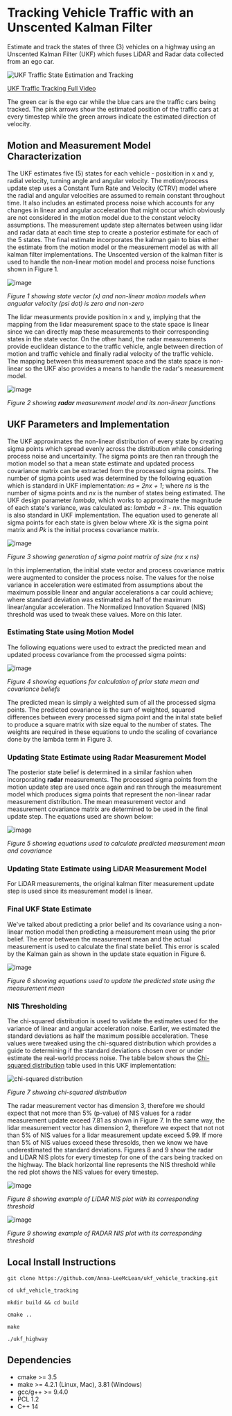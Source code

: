 # Tracking Vehicle Traffic with an Unscented Kalman Filter
Estimate and track the states of three (3) vehicles on a highway using an Unscented Kalman Filter (UKF) which fuses LiDAR and Radar data collected from an ego car.

![UKF Traffic State Estimation and Tracking](https://github.com/Anna-LeeMcLean/ukf_vehicle_tracking/assets/60242931/a37532e0-a301-46fd-9920-1922827bfecf)

[UKF Traffic Tracking Full Video](https://drive.google.com/file/d/1waTpi-bz6Hv2raLWvd0hSLEpJ72nJB9q/view?usp=sharing)

The green car is the ego car while the blue cars are the traffic cars being tracked. The pink arrows show the estimated position of the traffic cars at every timestep while the green arrows indicate the estimated direction of velocity.

## Motion and Measurement Model Characterization
The UKF estimates five (5) states for each vehicle - posixition in x and y, radial velocity, turning angle and angular velocity. The motion/process update step uses a Constant Turn Rate and Velocity (CTRV) model where the radial and angular velocities are assumed to remain constant throughout time. It also includes an estimated process noise which accounts for any changes in linear and angular acceleration that might occur which obviously are not considered in the motion model due to the constant velocity assumptions. The measurement update step alternates between using lidar and radar data at each time step to create a posterior estimate for each of the 5 states. The final estimate incorporates the kalman gain to bias either the estimate from the motion model or the measurement model as with all kalman filter implementations. The Unscented version of the kalman filter is used to handle the non-linear motion model and process noise functions shown in Figure 1. 

![image](https://github.com/Anna-LeeMcLean/ukf_vehicle_tracking/assets/60242931/f802124c-a6d7-4214-9e6a-1570a3dd34fb)

*Figure 1 showing state vector (x) and non-linear motion models when angualar velocity (psi dot) is zero and non-zero*

The lidar measurments provide position in x and y, implying that the mapping from the lidar measurement space to the state space is linear since we can directly map these measurements to their corresponding states in the state vector. On the other hand, the radar measurements provide euclidean distance to the traffic vehicle, angle between direction of motion and traffic vehicle and finally radial velocity of the traffic vehicle. The mapping between this measurement space and the state space is non-linear so the UKF also provides a means to handle the radar's measurement model.

![image](https://github.com/Anna-LeeMcLean/ukf_vehicle_tracking/assets/60242931/dde5719f-a7eb-4052-81c4-9aff13d09f9f)

*Figure 2 showing **radar** measurement model and its non-linear functions*

## UKF Parameters and Implementation
The UKF approximates the non-linear distribution of every state by creating sigma points which spread evenly across the distribution while considering process noise and uncertainity. The sigma points are then ran through the motion model so that a mean state estimate and updated process covariance matrix can be extracted from the processed sigma points. The number of sigma points used was determined by the following equation which is standard in UKF implementation: *ns = 2nx + 1*; where *ns* is the number of sigma points and *nx* is the number of states being estimated. The UKF design parameter *lambda*, which works to approximate the magnitude of each state's variance, was calculated as: *lambda = 3 - nx*. This equation is also standard in UKF implementation. The equation used to generate all sigma points for each state is given below where *Xk* is the sigma point matrix and *Pk* is the initial process covariance matrix.

![image](https://github.com/Anna-LeeMcLean/ukf_vehicle_tracking/assets/60242931/a82b2283-e047-46ca-864a-bfbc2184ec1e)

*Figure 3 showing generation of sigma point matrix of size (nx x ns)*

In this implementation, the initial state vector and process covariance matrix were augmented to consider the process noise. The values for the noise variance in acceleration were estimated from assumptions about the maximum possible linear and angular accelerations a car could achieve; where standard deviation was estimated as half of the maximum linear/angular acceleration. The Normalized Innovation Squared (NIS) threshold was used to tweak these values. More on this later.

### Estimating State using Motion Model
The following equations were used to extract the predicted mean and updated process covariance from the processed sigma points:

![image](https://github.com/Anna-LeeMcLean/ukf_vehicle_tracking/assets/60242931/4c4f1bf7-0e29-49fb-acf8-4ceb4f9681a4)

*Figure 4 showing equations for calculation of prior state mean and covariance beliefs*

The predicted mean is simply a weighted sum of all the processed sigma points. The predicted covariance is the sum of weighted, squared differences between every processed sigma point and the inital state belief to produce a square matrix with size equal to the number of states. The weights are required in these equations to undo the scaling of covariance done by the lambda term in Figure 3.

### Updating State Estimate using Radar Measurement Model
The posterior state belief is determined in a similar fashion when incorporating **radar** measurements. The processed sigma points from the motion update step are used once again and ran through the measurement model which produces sigma points that represent the non-linear radar measurement distribution. The mean measurement vector and measurement covariance matrix are determined to be used in the final update step. The equations used are shown below:

![image](https://github.com/Anna-LeeMcLean/ukf_vehicle_tracking/assets/60242931/6dfb0595-ef45-40c5-bf6e-77b1d79abf67)

*Figure 5 showing equations used to calculate predicted measurement mean and covariance*

### Updating State Estimate using LiDAR Measurement Model
For LiDAR measurements, the original kalman filter measurement update step is used since its measurement model is linear.

### Final UKF State Estimate
We've talked about predicting a prior belief and its covariance using a non-linear motion model then predicting a measurement mean using the prior belief. The error between the measurement mean and the actual measurement is used to calculate the final state belief. This error is scaled by the Kalman gain as shown in the update state equation in Figure 6.

![image](https://github.com/Anna-LeeMcLean/ukf_vehicle_tracking/assets/60242931/34c5f20e-10c2-4a5a-b3de-fccc6131caed)

*Figure 6 showing equations used to update the predicted state using the measurement mean*

### NIS Thresholding

The chi-squared distribution is used to validate the estimates used for the variance of linear and angular acceleration noise. Earlier, we estimated the standard deviations as half the maximum possible acceleration. These values were tweaked using the chi-squared distribution which provides a guide to determining if the standard deviations chosen over or under estimate the real-world process noise. The table below shows the [Chi-squared distribution](https://en.wikipedia.org/wiki/Chi-squared_distribution) table used in this UKF implementation:

![chi-squared distribution](https://github.com/Anna-LeeMcLean/ukf_vehicle_tracking/assets/60242931/2092b9b3-50f8-41c8-82a6-3e568280a8ea)

*Figure 7 shwoing chi-squared distribution*

The radar measurement vector has dimension 3, therefore we should expect that not more than 5% (p-value) of NIS values for a radar measurement update exceed 7.81 as shown in Figure 7. In the same way, the lidar measurement vector has dimension 2, therefore we expect that not not than 5% of NIS values for a lidar measurement update exceed 5.99. If more than 5% of NIS values exceed these thresolds, then we know we have underestimated the standard deviations. Figures 8 and 9 show the radar and LiDAR NIS plots for every timestep for one of the cars being tracked on the highway. The black horizontal line represents the NIS threshold while the red plot shows the NIS values for every timestep.

![image](https://github.com/Anna-LeeMcLean/ukf_vehicle_tracking/assets/60242931/e00014b1-1114-4638-911e-8086846e26b5)

*Figure 8 showing example of LiDAR NIS plot with its corresponding threshold*

![image](https://github.com/Anna-LeeMcLean/ukf_vehicle_tracking/assets/60242931/e52c150d-f52b-499b-86fe-d11e38c930e2)

*Figure 9 showing example of RADAR NIS plot with its corresponding threshold*

## Local Install Instructions

`git clone https://github.com/Anna-LeeMcLean/ukf_vehicle_tracking.git`

`cd ukf_vehicle_tracking`

`mkdir build && cd build`

`cmake ..`

`make`

`./ukf_highway`


## Dependencies
* cmake >= 3.5
* make >= 4.2.1 (Linux, Mac), 3.81 (Windows)
* gcc/g++ >= 9.4.0
* PCL 1.2
* C++ 14
